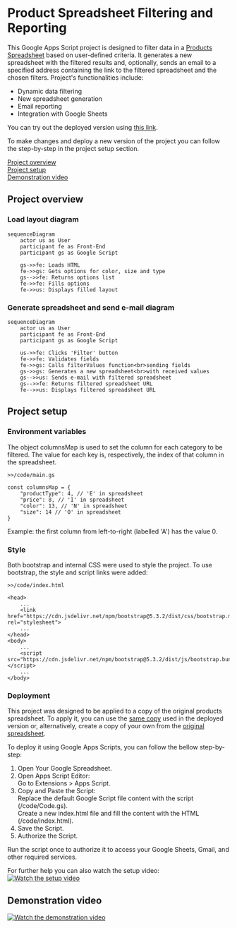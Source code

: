 # Product Spreadsheet Filtering and Reporting

This Google Apps Script project is designed to filter data in a [Products Spreadsheet](https://docs.google.com/spreadsheets/d/1y7kVZzz3KfwrkL0M9ZfEwbH5fRKFgl5zZcphqIzsiBE/edit?usp=sharing) based on user-defined criteria. It generates a new spreadsheet with the filtered results and, optionally, sends an email to a specified address containing the link to the filtered spreadsheet and the chosen filters. Project's functionalities include:
 - Dynamic data filtering
 - New spreadsheet generation
 - Email reporting 
 - Integration with Google Sheets

You can try out the deployed version using [this link](https://script.google.com/macros/s/AKfycbz1udj5gtmMFt8ToKRgGWON5VI5sAxWnOBYdF0YkAkDzO1FGIgD77Me-cflziDB1dXiyQ/exec). 

To make changes and deploy a new version of the project you can follow the step-by-step in the project setup section. 

[Project overview](#project-overview)<br>
[Project setup](#project-setup)<br>
[Demonstration video](#demonstration-video)<br>

## Project overview

### Load layout diagram

```mermaid
sequenceDiagram
    actor us as User
    participant fe as Front-End
    participant gs as Google Script
    
    gs->>fe: Loads HTML
    fe->>gs: Gets options for color, size and type
    gs-->>fe: Returns options list 
    fe->>fe: Fills options
    fe->>us: Displays filled layout
```

### Generate spreadsheet and send e-mail diagram

```mermaid 
sequenceDiagram 
    actor us as User
    participant fe as Front-End
    participant gs as Google Script

    us->>fe: Clicks 'Filter' button
    fe->>fe: Validates fields
    fe->>gs: Calls filterValues function<br>sending fields
    gs->>gs: Generates a new spreadsheet<br>with received values
    gs-->>us: Sends e-mail with filtered spreadsheet
    gs-->>fe: Returns filtered spreadsheet URL
    fe-->>us: Displays filtered spreadsheet URL
```

## Project setup

### Environment variables
The object columnsMap is used to set the column for each category to be filtered. The value for each key is, respectively, the index of that column in the spreadsheet.

```
>>/code/main.gs

const columnsMap = {
    "productType": 4, // 'E' in spreadsheet
    "price": 8, // 'I' in spreadsheet
    "color": 13, // 'N' in spreadsheet
    "size": 14 // 'O' in spreadsheet
}
```
Example: the first column from left-to-right (labelled 'A') has the value 0.

### Style

Both bootstrap and internal CSS were used to style the project. To use bootstrap, the style and script links were added:
```
>>/code/index.html

<head>
    ...
    <link href="https://cdn.jsdelivr.net/npm/bootstrap@5.3.2/dist/css/bootstrap.min.css" rel="stylesheet">
    ...
</head>
<body>
    ...
    <script src="https://cdn.jsdelivr.net/npm/bootstrap@5.3.2/dist/js/bootstrap.bundle.min.js"></script>
    ...
</body>
```

### Deployment 

This project was designed to be applied to a copy of the original products spreadsheet. To apply it, you can use the [same copy](https://docs.google.com/spreadsheets/d/1y7kVZzz3KfwrkL0M9ZfEwbH5fRKFgl5zZcphqIzsiBE/edit?usp=sharing) used in the deployed version or, alternatively, create a copy of your own from the [original spreadsheet](https://docs.google.com/spreadsheets/d/1qxylX_QdyANzRudKQsRXtD06BiLleM99PQjgYl_Vg7s/edit?usp=sharing).

To deploy it using Google Apps Scripts, you can follow the bellow step-by-step:
1. Open Your Google Spreadsheet.
2. Open Apps Script Editor:<br>
<t>Go to Extensions > Apps Script.
3. Copy and Paste the Script:<br>
<t>Replace the default Google Script file content with the script (/code/Code.gs).<br>
<t>Create a new index.html file and fill the content with the HTML (/code/index.html).
4. Save the Script.
5. Authorize the Script.

Run the script once to authorize it to access your Google Sheets, Gmail, and other required services.

For further help you can also watch the setup video:<br>
[![Watch the setup video](thumbnail-link)](video-link)

## Demonstration video
[![Watch the demonstration video](thumbnail-link)](video-link)
